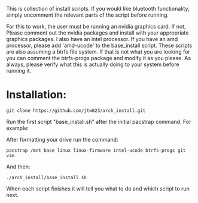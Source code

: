 This is collection of install scripts. If you would like bluetooth functionality, simply uncomment the relevant parts of the script before running.

For this to work, the user must be running an nvidia graphics card. If not, Please comment out the nvidia packages and install with your appropriate graphics packages. I also have an intel processor. If you have an amd processor, please add 'amd-ucode' to the base_install script. These scripts are also assuming a btrfs file system. If that is not what you are looking for you can comment the btrfs-progs package and modify it as you please. As always, please verify what this is actually doing to your system before running it. 

# Installation:
~~~
git clone https://github.com/jtw023/arch_install.git
~~~

Run the first script "base_install.sh" after the initial pacstrap command. For example:

After formatting your drive run the command:

~~~
pacstrap /mnt base linux linux-firmware intel-ucode btrfs-progs git vim
~~~

And then:
~~~
./arch_install/base_install.sh
~~~

When each script finishes it will tell you what to do and which script to run next.  
